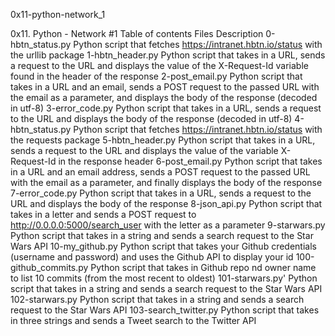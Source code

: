0x11-python-network_1

0x11. Python - Network #1
Table of contents
Files	Description
0-hbtn_status.py	Python script that fetches https://intranet.hbtn.io/status with the urllib package
1-hbtn_header.py	Python script that takes in a URL, sends a request to the URL and displays the value of the X-Request-Id variable found in the header of the response
2-post_email.py	Python script that takes in a URL and an email, sends a POST request to the passed URL with the email as a parameter, and displays the body of the response (decoded in utf-8)
3-error_code.py	Python script that takes in a URL, sends a request to the URL and displays the body of the response (decoded in utf-8)
4-hbtn_status.py	Python script that fetches https://intranet.hbtn.io/status with the requests package
5-hbtn_header.py	Python script that takes in a URL, sends a request to the URL and displays the value of the variable X-Request-Id in the response header
6-post_email.py	Python script that takes in a URL and an email address, sends a POST request to the passed URL with the email as a parameter, and finally displays the body of the response
7-error_code.py	Python script that takes in a URL, sends a request to the URL and displays the body of the response
8-json_api.py	Python script that takes in a letter and sends a POST request to http://0.0.0.0:5000/search_user with the letter as a parameter
9-starwars.py	Python script that takes in a string and sends a search request to the Star Wars API
10-my_github.py	Python script that takes your Github credentials (username and password) and uses the Github API to display your id
100-github_commits.py	Python script that takes in Github repo nd owner name to list 10 commits (from the most recent to oldest)
101-starwars.py'	Python script that takes in a string and sends a search request to the Star Wars API
102-starwars.py	Python script that takes in a string and sends a search request to the Star Wars API
103-search_twitter.py	Python script that takes in three strings and sends a Tweet search to the Twitter API
